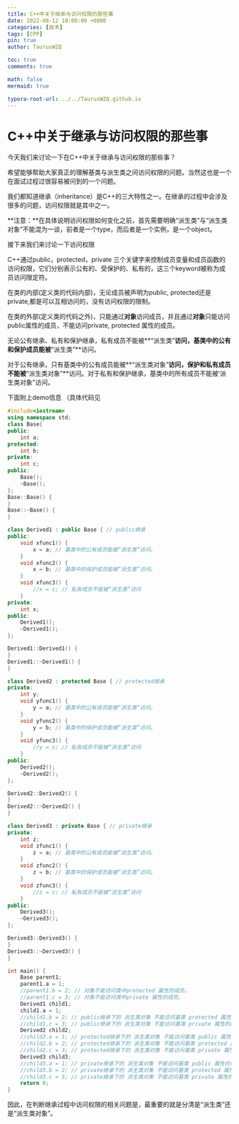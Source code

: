 ```yaml
---
title: C++中关于继承与访问权限的那些事
date: 2022-08-12 18:00:00 +0800
categories: [技术]
tags: [CPP]
pin: true
author: TaurusWZQ

toc: true
comments: true

math: false
mermaid: true

typora-root-url: ../../TaurusWZQ.github.io
---
```


# C++中关于继承与访问权限的那些事



今天我们来讨论一下在C++中关于继承与访问权限的那些事？



希望能够帮助大家真正的理解基类与派生类之间访问权限的问题。当然这也是一个在面试过程过很容易被问到的一个问题。

我们都知道继承（inheritance）是C++的三大特性之一。在继承的过程中会涉及很多的问题，访问权限就是其中之一。



**注意：**在具体说明访问权限如何变化之前，首先需要明确“派生类”与“派生类对象”不能混为一谈，前者是一个type，而后者是一个实例，是一个object。



接下来我们来讨论一下访问权限

C++通过public，protected，private 三个关键字来控制成员变量和成员函数的访问权限，它们分别表示公有的、受保护的、私有的，这三个keyword被称为成员访问限定符。

在类的内部(定义类的代码内部)，无论成员被声明为public, protected还是private,都是可以互相访问的，没有访问权限的限制。

在类的外部(定义类的代码之外)，只能通过**对象**访问成员，并且通过**对象**只能访问public属性的成员，不能访问private, protected 属性的成员。

无论公有继承、私有和保护继承，私有成员不能被**“派生类”**访问，基类中的公有和保护成员能被**“派生类”**访问。

对于公有继承，只有基类中的公有成员能被**“派生类对象”**访问，保护和私有成员不能被**“派生类对象”**访问。对于私有和保护继承，基类中的所有成员不能被‘派生类对象"访问。



下面附上demo信息 （具体代码见

```c++
#include<iostream>
using namespace std;
class Base{
public:
    int a;
protected:
    int b; 
private:
    int c;
public:
    Base();
    ~Base();
};
Base::Base() {
}
Base::~Base() {
}

class Derived1 : public Base { // public继承
public:
    void xfunc1() {
        x = a; // 基类中的公有成员能被“派生类”访问。
    }
    void xfunc2() {
        x = b; // 基类中的保护成员能被“派生类”访问。
    }
    void xfunc3() {
        //x = c; // 私有成员不能被“派生类”访问
    }
private:
    int x;
public:
    Derived1();
    ~Derived1();
};

Derived1::Derived1() {
}
Derived1::~Derived1() {
}

class Derived2 : protected Base { // protected继承
private:
    int y;
    void yfunc1() {
        y = a; // 基类中的公有成员能被“派生类”访问。
    }
    void yfunc2() {
        y = b; // 基类中的保护成员能被“派生类”访问。
    }
    void yfunc3() {
        //y = c; // 私有成员不能被“派生类”访问
    }
public:
    Derived2();
    ~Derived2();
};

Derived2::Derived2() {
}
Derived2::~Derived2() {
}

class Derived3 : private Base { // private继承
private:
    int z;
    void zfunc1() {
        z = a; // 基类中的公有成员能被“派生类”访问。
    }
    void zfunc2() {
        z = b; // 基类中的保护成员能被“派生类”访问。
    }
    void zfunc3() {
        //z = c; // 私有成员不能被“派生类”访问
    }
public:
    Derived3();
    ~Derived3();
};

Derived3::Derived3() {
}
Derived3::~Derived3() {
}

int main() {
    Base parent1;
    parent1.a = 1;
    //parent1.b = 2; // 对象不能访问类中protected 属性的成员。
    //parent1.c = 3; // 对象不能访问类中private 属性的成员。
    Derived1 child1;
    child1.a = 1;
    //child1.b = 2; // public继承下的 派生类对象 不能访问基类 protected 属性的成员
    //child1.c = 3; // public继承下的 派生类对象 不能访问基类 private 属性的成员
    Derived2 child2;
    //child2.a = 1; // protected继承下的 派生类对象 不能访问基类 public 属性的成员
    //child2.b = 2; // protected继承下的 派生类对象 不能访问基类 protected 属性的成员
    //child2.c = 3; // protected继承下的 派生类对象 不能访问基类 private 属性的成员
    Derived3 child3;
    //child3.a = 1; // private继承下的 派生类对象 不能访问基类 public 属性的成员
    //child3.b = 2; // private继承下的 派生类对象 不能访问基类 protected 属性的成员
    //child3.c = 3; // private继承下的 派生类对象 不能访问基类 private 属性的成员
    return 0;
}
```



因此，在判断继承过程中访问权限的相关问题是，最重要的就是分清是“派生类”还是“派生类对象”。
